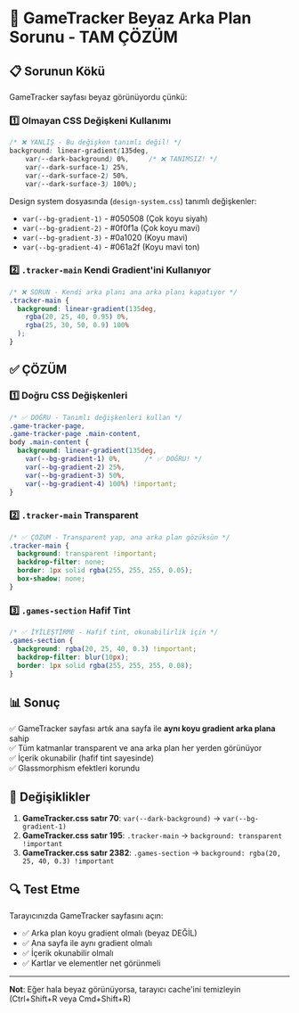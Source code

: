 # 🔧 GameTracker Beyaz Arka Plan Sorunu - TAM ÇÖZÜM

## 📋 Sorunun Kökü

GameTracker sayfası beyaz görünüyordu çünkü:

### 1️⃣ Olmayan CSS Değişkeni Kullanımı
```css
/* ❌ YANLIŞ - Bu değişken tanımlı değil! */
background: linear-gradient(135deg, 
    var(--dark-background) 0%,     /* ❌ TANIMSIZ! */
    var(--dark-surface-1) 25%, 
    var(--dark-surface-2) 50%, 
    var(--dark-surface-3) 100%);
```

Design system dosyasında (`design-system.css`) tanımlı değişkenler:
- `var(--bg-gradient-1)` - #050508 (Çok koyu siyah)
- `var(--bg-gradient-2)` - #0f0f1a (Çok koyu mavi)
- `var(--bg-gradient-3)` - #0a1020 (Koyu mavi)
- `var(--bg-gradient-4)` - #061a2f (Koyu mavi ton)

### 2️⃣ `.tracker-main` Kendi Gradient'ini Kullanıyor
```css
/* ❌ SORUN - Kendi arka planı ana arka planı kapatıyor */
.tracker-main {
  background: linear-gradient(135deg, 
    rgba(20, 25, 40, 0.95) 0%,
    rgba(25, 30, 50, 0.9) 100%
  );
}
```

## ✅ ÇÖZÜM

### 1️⃣ Doğru CSS Değişkenleri
```css
/* ✅ DOĞRU - Tanımlı değişkenleri kullan */
.game-tracker-page,
.game-tracker-page .main-content,
body .main-content {
  background: linear-gradient(135deg, 
    var(--bg-gradient-1) 0%,      /* ✅ DOĞRU! */
    var(--bg-gradient-2) 25%, 
    var(--bg-gradient-3) 50%, 
    var(--bg-gradient-4) 100%) !important;
}
```

### 2️⃣ `.tracker-main` Transparent
```css
/* ✅ ÇÖZÜM - Transparent yap, ana arka plan gözüksün */
.tracker-main {
  background: transparent !important;
  backdrop-filter: none;
  border: 1px solid rgba(255, 255, 255, 0.05);
  box-shadow: none;
}
```

### 3️⃣ `.games-section` Hafif Tint
```css
/* ✅ İYİLEŞTİRME - Hafif tint, okunabilirlik için */
.games-section {
  background: rgba(20, 25, 40, 0.3) !important;
  backdrop-filter: blur(10px);
  border: 1px solid rgba(255, 255, 255, 0.08);
}
```

## 📊 Sonuç

✅ GameTracker sayfası artık ana sayfa ile **aynı koyu gradient arka plana** sahip  
✅ Tüm katmanlar transparent ve ana arka plan her yerden görünüyor  
✅ İçerik okunabilir (hafif tint sayesinde)  
✅ Glassmorphism efektleri korundu  

## 🎯 Değişiklikler

1. **GameTracker.css satır 70**: `var(--dark-background)` → `var(--bg-gradient-1)`
2. **GameTracker.css satır 195**: `.tracker-main` → `background: transparent !important`
3. **GameTracker.css satır 2382**: `.games-section` → `background: rgba(20, 25, 40, 0.3) !important`

## 🔍 Test Etme

Tarayıcınızda GameTracker sayfasını açın:
- ✅ Arka plan koyu gradient olmalı (beyaz DEĞİL)
- ✅ Ana sayfa ile aynı gradient olmalı
- ✅ İçerik okunabilir olmalı
- ✅ Kartlar ve elementler net görünmeli

---

**Not**: Eğer hala beyaz görünüyorsa, tarayıcı cache'ini temizleyin (Ctrl+Shift+R veya Cmd+Shift+R)
